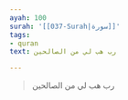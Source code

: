 ```yaml
---
ayah: 100
surah: '[[037-Surah|سورة]]'
tags:
- quran
text: رب هب لي من الصالحين

---
```

> رب هب لي من الصالحين
